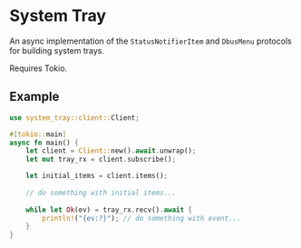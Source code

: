 # System Tray

An async implementation of the `StatusNotifierItem` and `DbusMenu` protocols for building system trays.

Requires Tokio.

## Example

```rust
use system_tray::client::Client;

#[tokio::main]
async fn main() {
    let client = Client::new().await.unwrap();
    let mut tray_rx = client.subscribe();

    let initial_items = client.items();
    
    // do something with initial items...
    
    while let Ok(ev) = tray_rx.recv().await {
        println!("{ev:?}"); // do something with event...
    }
}
```
